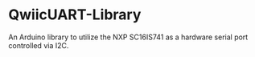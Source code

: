 # QwiicUART-Library
An Arduino library to utilize the NXP SC16IS741 as a hardware serial port controlled via I2C.

